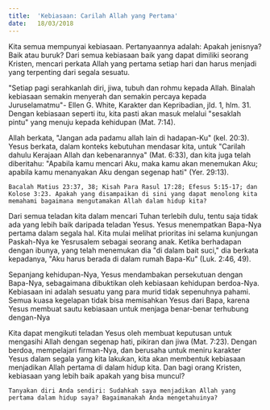 ```yaml
---
title:  'Kebiasaan: Carilah Allah yang Pertama'
date:   18/03/2018
---
```


Kita semua mempunyai kebiasaan. Pertanyaannya adalah: Apakah jenisnya? Baik atau buruk? Dari semua kebiasaan baik yang dapat dimiliki seorang Kristen, mencari perkata Allah yang pertama setiap hari dan harus menjadi yang terpenting dari segala sesuatu.

"Setiap pagi serahkanlah diri, jiwa, tubuh dan rohmu kepada Allah. Binalah kebiasaan semakin menyerah dan semakin percaya kepada Juruselamatmu"- Ellen G. White, Karakter dan Kepribadian, jld. 1, hlm. 31. Dengan kebiasaan seperti itu, kita pasti akan masuk melalui "sesaklah pintu" yang menuju kepada kehidupan (Mat. 7:14).

Allah berkata, "Jangan ada padamu allah lain di hadapan-Ku" (kel. 20:3). Yesus berkata, dalam konteks kebutuhan mendasar kita, untuk "Carilah dahulu Kerajaan Allah dan kebenarannya" (Mat. 6:33), dan kita juga telah diberitahu: "Apabila kamu mencari Aku, maka kamu akan menemukan Aku; apabila kamu menanyakan Aku dengan segenap hati" (Yer. 29:13).

`Bacalah Matius 23:37, 38; Kisah Para Rasul 17:28; Efesus 5:15-17; dan Kolose 3:23. Apakah yang disampaikan di sini yang dapat menolong kita memahami bagaimana mengutamakan Allah dalam hidup kita?`

Dari semua teladan kita dalam mencari Tuhan terlebih dulu, tentu saja tidak ada yang lebih baik daripada teladan Yesus. Yesus menempatkan Bapa-Nya pertama dalam segala hal. Kita mulai melihat prioritas ini selama kunjungan Paskah-Nya ke Yesrusalem sebagai seorang anak. Ketika berhadapan dengan ibunya, yang telah menemukan dia "di dalam bait suci," dia berkata kepadanya, "Aku harus berada di dalam rumah Bapa-Ku" (Luk. 2:46, 49).

Sepanjang kehidupan-Nya, Yesus mendambakan persekutuan dengan Bapa-Nya, sebagaimana dibuktikan oleh kebiasaan kehidupan berdoa-Nya. Kebiasaan ini adalah sesuatu yang para murid tidak sepenuhnya pahami. Semua kuasa kegelapan tidak bisa memisahkan Yesus dari Bapa, karena Yesus membuat sautu kebiasaan untuk menjaga benar-benar terhubung dengan-Nya

Kita dapat mengikuti teladan Yesus oleh membuat keputusan untuk mengasihi Allah dengan segenap hati, pikiran dan jiwa (Mat. 7:23). Dengan berdoa, mempelajari firman-Nya, dan berusaha untuk meniru karakter Yesus dalam segala yang kita lakukan, kita akan membentuk kebiasaan menjadikan Allah pertama di dalam hidup kita. Dan bagi orang Kristen, kebiasaan yang lebih baik apakah yang bisa muncul?

`Tanyakan diri Anda sendiri: Sudahkah saya menjadikan Allah yang pertama dalam hidup saya? Bagaimanakah Anda mengetahuinya?`